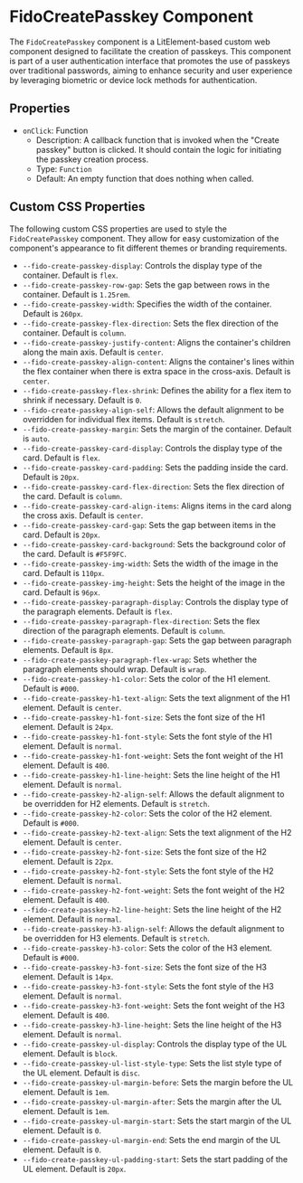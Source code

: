 # FidoCreatePasskey Component

The `FidoCreatePasskey` component is a LitElement-based custom web component designed to facilitate the creation of passkeys. This component is part of a user authentication interface that promotes the use of passkeys over traditional passwords, aiming to enhance security and user experience by leveraging biometric or device lock methods for authentication.

## Properties

- `onClick`: Function
    - Description: A callback function that is invoked when the "Create passkey" button is clicked. It should contain the logic for initiating the passkey creation process.
    - Type: `Function`
    - Default: An empty function that does nothing when called.

## Custom CSS Properties

The following custom CSS properties are used to style the `FidoCreatePasskey` component. They allow for easy customization of the component's appearance to fit different themes or branding requirements.

- `--fido-create-passkey-display`: Controls the display type of the container. Default is `flex`.
- `--fido-create-passkey-row-gap`: Sets the gap between rows in the container. Default is `1.25rem`.
- `--fido-create-passkey-width`: Specifies the width of the container. Default is `260px`.
- `--fido-create-passkey-flex-direction`: Sets the flex direction of the container. Default is `column`.
- `--fido-create-passkey-justify-content`: Aligns the container's children along the main axis. Default is `center`.
- `--fido-create-passkey-align-content`: Aligns the container's lines within the flex container when there is extra space in the cross-axis. Default is `center`.
- `--fido-create-passkey-flex-shrink`: Defines the ability for a flex item to shrink if necessary. Default is `0`.
- `--fido-create-passkey-align-self`: Allows the default alignment to be overridden for individual flex items. Default is `stretch`.
- `--fido-create-passkey-margin`: Sets the margin of the container. Default is `auto`.
- `--fido-create-passkey-card-display`: Controls the display type of the card. Default is `flex`.
- `--fido-create-passkey-card-padding`: Sets the padding inside the card. Default is `20px`.
- `--fido-create-passkey-card-flex-direction`: Sets the flex direction of the card. Default is `column`.
- `--fido-create-passkey-card-align-items`: Aligns items in the card along the cross axis. Default is `center`.
- `--fido-create-passkey-card-gap`: Sets the gap between items in the card. Default is `20px`.
- `--fido-create-passkey-card-background`: Sets the background color of the card. Default is `#F5F9FC`.
- `--fido-create-passkey-img-width`: Sets the width of the image in the card. Default is `110px`.
- `--fido-create-passkey-img-height`: Sets the height of the image in the card. Default is `96px`.
- `--fido-create-passkey-paragraph-display`: Controls the display type of the paragraph elements. Default is `flex`.
- `--fido-create-passkey-paragraph-flex-direction`: Sets the flex direction of the paragraph elements. Default is `column`.
- `--fido-create-passkey-paragraph-gap`: Sets the gap between paragraph elements. Default is `8px`.
- `--fido-create-passkey-paragraph-flex-wrap`: Sets whether the paragraph elements should wrap. Default is `wrap`.
- `--fido-create-passkey-h1-color`: Sets the color of the H1 element. Default is `#000`.
- `--fido-create-passkey-h1-text-align`: Sets the text alignment of the H1 element. Default is `center`.
- `--fido-create-passkey-h1-font-size`: Sets the font size of the H1 element. Default is `24px`.
- `--fido-create-passkey-h1-font-style`: Sets the font style of the H1 element. Default is `normal`.
- `--fido-create-passkey-h1-font-weight`: Sets the font weight of the H1 element. Default is `400`.
- `--fido-create-passkey-h1-line-height`: Sets the line height of the H1 element. Default is `normal`.
- `--fido-create-passkey-h2-align-self`: Allows the default alignment to be overridden for H2 elements. Default is `stretch`.
- `--fido-create-passkey-h2-color`: Sets the color of the H2 element. Default is `#000`.
- `--fido-create-passkey-h2-text-align`: Sets the text alignment of the H2 element. Default is `center`.
- `--fido-create-passkey-h2-font-size`: Sets the font size of the H2 element. Default is `22px`.
- `--fido-create-passkey-h2-font-style`: Sets the font style of the H2 element. Default is `normal`.
- `--fido-create-passkey-h2-font-weight`: Sets the font weight of the H2 element. Default is `400`.
- `--fido-create-passkey-h2-line-height`: Sets the line height of the H2 element. Default is `normal`.
- `--fido-create-passkey-h3-align-self`: Allows the default alignment to be overridden for H3 elements. Default is `stretch`.
- `--fido-create-passkey-h3-color`: Sets the color of the H3 element. Default is `#000`.
- `--fido-create-passkey-h3-font-size`: Sets the font size of the H3 element. Default is `14px`.
- `--fido-create-passkey-h3-font-style`: Sets the font style of the H3 element. Default is `normal`.
- `--fido-create-passkey-h3-font-weight`: Sets the font weight of the H3 element. Default is `400`.
- `--fido-create-passkey-h3-line-height`: Sets the line height of the H3 element. Default is `normal`.
- `--fido-create-passkey-ul-display`: Controls the display type of the UL element. Default is `block`.
- `--fido-create-passkey-ul-list-style-type`: Sets the list style type of the UL element. Default is `disc`.
- `--fido-create-passkey-ul-margin-before`: Sets the margin before the UL element. Default is `1em`.
- `--fido-create-passkey-ul-margin-after`: Sets the margin after the UL element. Default is `1em`.
- `--fido-create-passkey-ul-margin-start`: Sets the start margin of the UL element. Default is `0`.
- `--fido-create-passkey-ul-margin-end`: Sets the end margin of the UL element. Default is `0`.
- `--fido-create-passkey-ul-padding-start`: Sets the start padding of the UL element. Default is `20px`.
